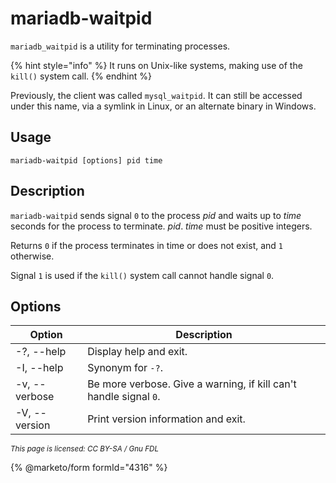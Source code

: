 # mariadb-waitpid

`mariadb_waitpid` is a utility for terminating processes.&#x20;

{% hint style="info" %}
It runs on Unix-like systems, making use of the `kill()` system call.
{% endhint %}

Previously, the client was called `mysql_waitpid`. It can still be accessed under this name, via a symlink in Linux, or an alternate binary in Windows.

## Usage

```
mariadb-waitpid [options] pid time
```

## Description

`mariadb-waitpid` sends signal `0` to the process _pid_ and waits up to _time_ seconds for the process to terminate. _pid_. _time_ must be positive integers.

Returns `0` if the process terminates in time or does not exist, and `1` otherwise.

Signal `1` is used if the `kill()` system call cannot handle signal `0`.

## Options

| Option        | Description                                                       |
| ------------- | ----------------------------------------------------------------- |
| -?, --help    | Display help and exit.                                            |
| -I, --help    | Synonym for `-?`.                                                 |
| -v, --verbose | Be more verbose. Give a warning, if kill can't handle signal `0`. |
| -V, --version | Print version information and exit.                               |

<sub>_This page is licensed: CC BY-SA / Gnu FDL_</sub>

{% @marketo/form formId="4316" %}
